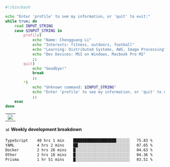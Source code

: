 ```bash
#!/bin/bash

echo "Enter 'profile' to see my information, or 'quit' to exit:"
while true; do
    read INPUT_STRING
    case $INPUT_STRING in
        profile)
            echo "Name: Chengguang Li"
            echo "Interests: fitness, outdoors, football"
            echo "Learning: Distributed Systems, AWS, Image Processing"
            echo "Dev Devices: MSI on Windows, Macbook Pro M2"
            ;;
        quit)
            echo "Goodbye!"
            break
            ;;
        *)
            echo "Unknown command: $INPUT_STRING"
            echo "Enter 'profile' to see my information, or 'quit' to exit:"
            ;;
    esac
done

```

<!--Contribution Graph-->
<table>
  <tr>
    <td>
      <picture>
        <source media="(prefers-color-scheme: light)" srcset="https://github-readme-activity-graph.vercel.app/graph?username=chengguang-li&theme=xcode&bg_color=FF000000&color=000000&hide_border=true" />
        <img src="https://github-readme-activity-graph.vercel.app/graph?username=chengguang-li&theme=xcode&bg_color=FF000000&hide_border=true" />
      </picture>
  </tr>
</table>

📊 **Weekly development breakdown**

<!--START_SECTION:waka-->

```txt
TypeScript    40 hrs 1 min    ███████████████████░░░░░░   75.83 %
YAML          4 hrs 2 mins    ██░░░░░░░░░░░░░░░░░░░░░░░   07.65 %
Docker        2 hrs 26 mins   █░░░░░░░░░░░░░░░░░░░░░░░░   04.63 %
Other         2 hrs 18 mins   █░░░░░░░░░░░░░░░░░░░░░░░░   04.36 %
Prisma        1 hr 51 mins    █░░░░░░░░░░░░░░░░░░░░░░░░   03.51 %
```

<!--END_SECTION:waka-->

